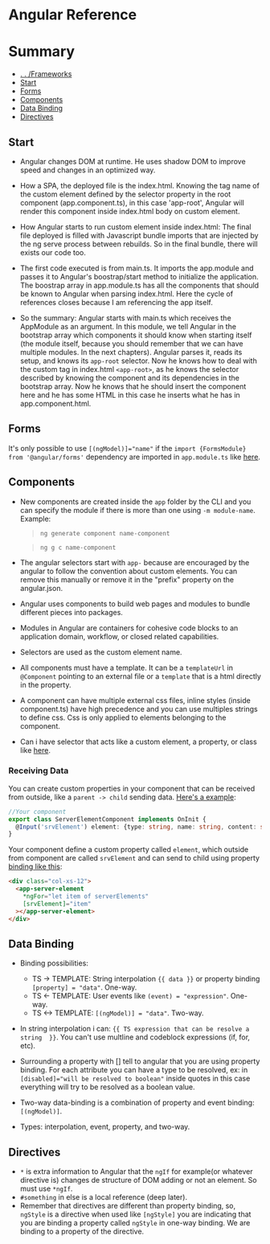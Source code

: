 # Angular Reference

# Summary

- [. . /Frameworks](../frameworks.md)
- [Start](#start)
- [Forms](#forms)
- [Components](#components)
- [Data Binding](#data-binding)
- [Directives](#directives)


## Start
- Angular changes DOM at runtime. He uses shadow DOM to improve speed and changes in an optimized way.
  
- How a SPA, the deployed file is the index.html. Knowing the tag name of the custom element defined by the selector property in the root component (app.component.ts), in this case 'app-root', Angular will render this component inside index.html body on <app-root> custom element.
  
- How Angular starts to run custom element <app-root> inside index.html:
The final file deployed is filled with Javascript bundle imports that are injected by the ng serve process between rebuilds. So in the final bundle, there will exists our code too.

- The first code executed is from main.ts. It imports the app.module and passes it to Angular's boostrap/start method to initialize the application. The boostrap array in app.module.ts has all the components that should be known to Angular when parsing index.html. Here the cycle of references closes because I am referencing the app itself.

- So the summary: Angular starts with main.ts which receives the AppModule as an argument. In this module, we tell Angular in the bootstrap array which components it should know when starting itself (the module itself, because you should remember that we can have multiple modules. In the next chapters). Angular parses it, reads its setup, and knows its ``app-root`` selector. Now he knows how to deal with the custom tag in index.html ``<app-root>``, as he knows the selector described by knowing the component and its dependencies in the bootstrap array. Now he knows that he should insert the component here and he has some HTML in this case he inserts what he has in app.component.html.

## Forms

It's only possible to use ``[(ngModel)]="name"`` if the ``import {FormsModule} from '@angular/forms'`` dependency are imported in ``app.module.ts`` like [here](first-app/src/app/app.module.ts).

## Components
- New components are created inside the ``app`` folder by the CLI and you can specify the module if there is more than one using ``-m module-name``. Example:  
  > ``ng generate component name-component`` 
  
  > ``ng g c name-component``
- The angular selectors start with ``app-`` because are encouraged by the angular to follow the convention about custom elements. You can remove this manually or remove it in the "prefix" property on the angular.json.
- Angular uses components to build web pages and modules to bundle different pieces into packages.
- Modules in Angular are containers for cohesive code blocks to an application domain, workflow, or closed related capabilities. 
- Selectors are used as the custom element name. 
- All components must have a template. It can be a ``templateUrl`` in ``@Component`` pointing to an external file or a ``template`` that is a html directly in the property.
- A component can have multiple external css files, inline styles (inside component.ts) have high precedence and you can use multiples strings to define css. Css is only applied to elements belonging to the component.
- Can i have selector that acts like a custom element, a property, or class like [here](first-app/src/app/servers/servers.component.ts).

### Receiving Data

You can create custom properties in your component that can be received from outside, like a ``parent -> child`` sending data. [Here's a example](./cmp-databinding-start/src/app/server-element/server-element.component.ts):
```ts
//Your component
export class ServerElementComponent implements OnInit {
  @Input('srvElement') element: {type: string, name: string, content: string}
}
```
Your component define a custom property called ``element``, which outside from component are called ``srvElement`` and can send to child using property [binding like this](./cmp-databinding-start/src/app/app.component.html):
```html
<div class="col-xs-12">
  <app-server-element 
    *ngFor="let item of serverElements"
    [srvElement]="item"
  ></app-server-element>
</div>
``` 


## Data Binding
- Binding possibilities:
  - TS -> TEMPLATE: String interpolation ``{{ data }}`` or property binding ``[property] = "data"``. One-way. 
  - TS <- TEMPLATE: User events like ``(event) = "expression"``. One-way.
  - TS <-> TEMPLATE: ``[(ngModel)] = "data"``. Two-way.

- In string interpolation i can: ``{{ TS expression that can be resolve a string  }}``. You can't use multline and codeblock expressions (if, for, etc).
- Surrounding a property with [] tell to angular that you are using property binding. For each attribute you can have a type to be resolved,  ex: in ``[disabled]="will be resolved to boolean"`` inside quotes in this case everything will try to be resolved as a boolean value.
- Two-way data-binding is a combination of property and event binding: ``[(ngModel)]``.
- Types: interpolation, event, property, and two-way.


## Directives
 - ``*`` is extra information to Angular that the ``ngIf`` for example(or whatever directive is) changes de structure of DOM adding or not an element. So must use ``*ngIf``.
 - ``#something`` in else is a local reference (deep later).
 - Remember that directives are different than property binding, so, ``ngStyle`` is a directive when used like ``[ngStyle]`` you are indicating that you are binding a property called ``ngStyle`` in one-way binding. We are binding to a property of the directive.
